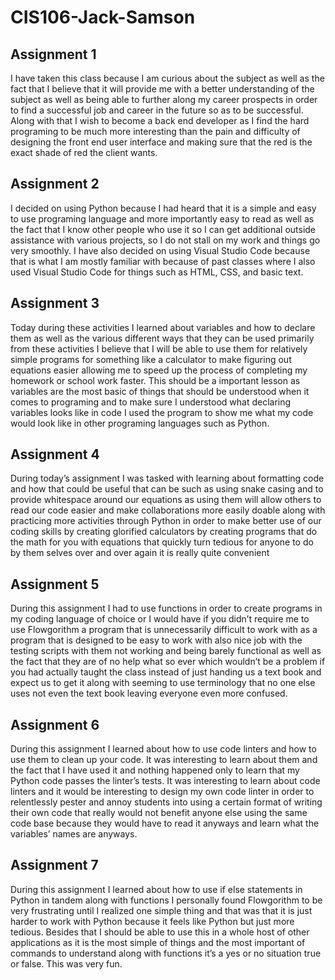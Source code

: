 # CIS106-Jack-Samson
## Assignment 1
I have taken this class because I am curious about the subject as well as the fact that I believe that it will provide me with a better understanding of the subject as well as being able to further along my career prospects in order to find a successful job and career in the future so as to be successful. Along with that I wish to become a back end developer as I find the hard programing to be much more interesting than the pain and difficulty of designing the front end user interface and making sure that the red is the exact shade of red the client wants.

## Assignment 2
I decided on using Python because I had heard that it is a simple and easy to use programing language and more importantly easy to read as well as the fact that I know other people who use it so I can get additional outside assistance with various projects, so I do not stall on my work and things go very smoothly. I have also decided on using Visual Studio Code because that is what I am mostly familiar with because of past classes where I also used Visual Studio Code for things such as HTML, CSS, and basic text.

## Assignment 3
Today during these activities I learned about variables and how to declare them as well as the various different ways that they can be used primarily from these activities I believe that I will be able to use them for relatively simple programs for something like a calculator to make figuring out equations easier allowing me to speed up the process of completing my homework or school work faster. This should be a important lesson as variables are the most basic of things that should be understood when it comes to programing and to make sure I understood what declaring variables looks like in code I used the program to show me what my code would look like in other programing languages such as Python.

## Assignment 4
During today’s assignment I was tasked with learning about formatting code and how that could be useful that can be such as using snake casing and to provide whitespace around our equations as using them will allow others to read our code easier and make collaborations more easily doable along with practicing more activities through Python in order to make better use of our coding skills by creating glorified calculators by creating programs that do the math for you with equations that quickly turn tedious for anyone to do by them selves over and over again it is really quite convenient

## Assignment 5
During this assignment I had to use functions in order to create programs in my coding language of choice or I would have if you didn’t require me to use Flowgorithm a program that is unnecessarily difficult to work with as a program that is designed to be easy to work with also nice job with the testing scripts with them not working and being barely functional as well as the fact that they are of no help what so ever which wouldn’t be a problem if you had actually taught the class instead of just handing us a text book and expect us to get it along with seeming to use terminology that no one else uses not even the text book leaving everyone even more confused.

## Assignment 6
During this assignment I learned about how to use code linters and how to use them to clean up your code. It was interesting to learn about them and the fact that I have used it and nothing happened only to learn that my Python code passes the linter’s tests. It was interesting to learn about code linters and it would be interesting to design my own code linter in order to relentlessly pester and annoy students into using a certain format of writing their own code that really would not benefit anyone else using the same code base because they would have to read it anyways and learn what the variables’ names are anyways.

## Assignment 7
During this assignment I learned about how to use if else statements in Python in tandem along with functions I personally found Flowgorithm to be very frustrating until I realized one simple thing and that was that it is just harder to work with Python because it feels like Python but just more tedious. Besides that I should be able to use this in a whole host of other applications as it is the most simple of things and the most important of commands to understand along with functions it’s a yes or no situation true or false. This was very fun.
